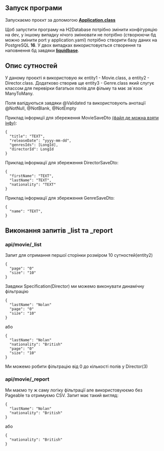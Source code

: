## Запуск програми
Запускаємо проєкт за допомогою [**Application.class**](src/main/java/com/github/onlinemovieservice/Application.java)

Щоб запустити програму на H2Database потрібно змінити конфігуряцію на dev, у іншому випадку нічого змінювати не потрібно
(створюючи бд можно змінити port у application.yaml) потрібно створити базу даних на PostgreSQL **16**. У двох випадках
використовується створення та наповнення бд завдяки [**liquidbase**](src/main/resources/db/changelog).

## Опис сутностей
У даному проєкті я використовую як entity1 - Movie.class, а entity2 - Director.class. Додатково створив ще 
entity3 - Genre.class який слугує классом для перевірки багатьох полів для фільму та має зв`язок ManyToMany.

Поля валідуються завдяки @Validated та використовують анотації @NotNull, @NotBlank, @NotEmpty

Приклад інформції для збереження MovieSaveDto
[(файл де можна взяти інфу)](src/main/resources/json/correctFile.json):
```
{
  "title": "TEXT",
  "releaseDate": "yyyy-mm-dd",
  "genresIds": [LongId],
  "directorId": LongId
}
```
Приклад інформації для збереження DirectorSaveDto:
```
{
  "firstName": "TEXT",
  "lastName": "TEXT",
  "nationality": "TEXT"
}
```
Приклад інформації для збереження GenreSaveDto:
```
{
  "name": "TEXT",
}
```
## Виконання запитів _list та _report
### api/movie/_list

Запит для отримання першої сторінки розміром 10 сутностей(entity2)
```
{
  "page": "0"
  "size": "10"
}
```
Завдяки Specification(Director) ми можемо виконувати динамічну фільтрацію
```
{
  "lastName": "Nolan"
  "page": "0"
  "size": "10"
}
```
або
```
{
  "lastName": "Nolan"
  "nationality": "British"
  "page": "0"
  "size": "10"
}
```
Ми можемо робити фільтрацію від 0 до кількості полів у Director(3)

### api/movie/_report

Ми маємо ту ж саму логіку фільтрації але використовуюємо без Pageable та отримуємо СSV. Запит має такий вигляд:
```
{
  "lastName": "Nolan"
  "nationality": "British"
}
```
або
```
{
  "nationality": "British"
}
```
